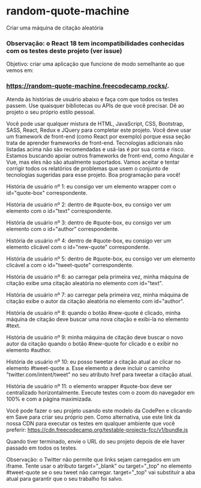 # random-quote-machine

Criar uma máquina de citação aleatória

### Observação: o React 18 tem incompatibilidades conhecidas com os testes deste projeto (ver issue)

Objetivo: criar uma aplicação que funcione de modo semelhante ao que vemos em:  
### https://random-quote-machine.freecodecamp.rocks/.

Atenda às histórias de usuário abaixo e faça com que todos os testes passem. Use quaisquer bibliotecas ou APIs de que você precisar. Dê ao projeto o seu próprio estilo pessoal.

Você pode usar qualquer mistura de HTML, JavaScript, CSS, Bootstrap, SASS, React, Redux e JQuery para completar este projeto. Você deve usar um framework de front-end (como React por exemplo) porque essa seção trata de aprender frameworks de front-end. Tecnologias adicionais não listadas acima não são recomendadas e usá-las é por sua conta e risco. Estamos buscando apoiar outros frameworks de front-end, como Angular e Vue, mas eles não são atualmente suportados. Vamos aceitar e tentar corrigir todos os relatórios de problemas que usem o conjunto de tecnologias sugeridas para esse projeto. Boa programação para você!

História de usuário nº 1: eu consigo ver um elemento wrapper com o id="quote-box" correspondente.

História de usuário nº 2: dentro de #quote-box, eu consigo ver um elemento com o id="text" correspondente.

História de usuário nº 3: dentro de #quote-box, eu consigo ver um elemento com o id="author" correspondente.

História de usuário nº 4: dentro de #quote-box, eu consigo ver um elemento clicável com o id="new-quote" correspondente.

História de usuário nº 5: dentro de #quote-box, eu consigo ver um elemento clicável a com o id="tweet-quote" correspondente.

História de usuário nº 6: ao carregar pela primeira vez, minha máquina de citação exibe uma citação aleatória no elemento com id="text".

História de usuário nº 7: ao carregar pela primeira vez, minha máquina de citação exibe o autor da citação aleatória no elemento com id="author".

História de usuário nº 8: quando o botão #new-quote é clicado, minha máquina de citação deve buscar uma nova citação e exibi-la no elemento #text.

História de usuário nº 9: minha máquina de citação deve buscar o novo autor da citação quando o botão #new-quote for clicado e o exibir no elemento #author.

História de usuário nº 10: eu posso tweetar a citação atual ao clicar no elemento #tweet-quote a. Esse elemento a deve incluir o caminho "twitter.com/intent/tweet" no seu atributo href para tweetar a citação atual.

História de usuário nº 11: o elemento wrapper #quote-box deve ser centralizado horizontalmente. Execute testes com o zoom do navegador em 100% e com a página maximizada.

Você pode fazer o seu projeto usando este modelo da CodePen e clicando em Save para criar seu próprio pen. Como alternativa, use este link da nossa CDN para executar os testes em qualquer ambiente que você preferir: https://cdn.freecodecamp.org/testable-projects-fcc/v1/bundle.js

Quando tiver terminado, envie o URL do seu projeto depois de ele haver passado em todos os testes.

Observação: o Twitter não permite que links sejam carregados em um iframe. Tente usar o atributo target="_blank" ou target="_top" no elemento #tweet-quote se o seu tweet não carregar. target="_top" vai substituir a aba atual para garantir que o seu trabalho foi salvo.
